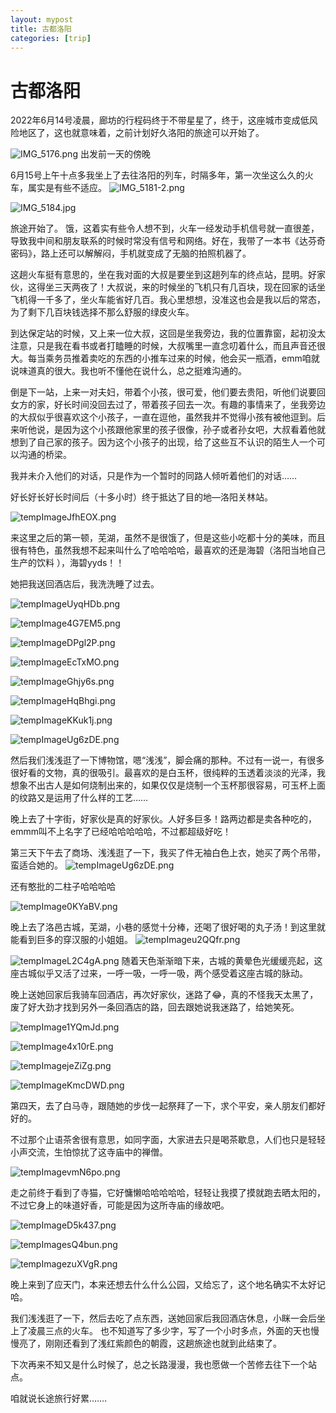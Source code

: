 ```yaml
---
layout: mypost
title: 古都洛阳
categories: [trip]
---
```



# 古都洛阳

2022年6月14号凌晨，廊坊的行程码终于不带星星了，终于，这座城市变成低风险地区了，这也就意味着，之前计划好久洛阳的旅途可以开始了。

![IMG_5176.png](https://img1.imgtp.com/2022/06/20/4sUiWdOO.png)
出发前一天的傍晚

6月15号上午十点多我坐上了去往洛阳的列车，时隔多年，第一次坐这么久的火车，属实是有些不适应。
![IMG_5181-2.png](https://img1.imgtp.com/2022/06/20/MstzXvGj.png)

![IMG_5184.jpg](https://img1.imgtp.com/2022/06/20/jkKT4BbL.jpg)

旅途开始了。
饿，这着实有些令人想不到，火车一经发动手机信号就一直很差，导致我中间和朋友联系的时候时常没有信号和网络。好在，我带了一本书《达芬奇密码》，路上还可以解解闷，手机就变成了无脑的拍照机器了。

这趟火车挺有意思的，坐在我对面的大叔是要坐到这趟列车的终点站，昆明。好家伙，这得坐三天两夜了！大叔说，来的时候坐的飞机只有几百块，现在回家的话坐飞机得一千多了，坐火车能省好几百。我心里想想，没准这也会是我以后的常态，为了剩下几百块钱选择不那么舒服的绿皮火车。

到达保定站的时候，又上来一位大叔，这回是坐我旁边，我的位置靠窗，起初没太注意，只是我在看书或者打瞌睡的时候，大叔嘴里一直念叨着什么，而且声音还很大。每当乘务员推着卖吃的东西的小推车过来的时候，他会买一瓶酒，emm咱就说味道真的很大。我也听不懂他在说什么，总之挺难沟通的。

倒是下一站，上来一对夫妇，带着个小孩，很可爱，他们要去贵阳，听他们说要回女方的家，好长时间没回去过了，带着孩子回去一次。有趣的事情来了，坐我旁边的大叔似乎很喜欢这个小孩子，一直在逗他，虽然我并不觉得小孩有被他逗到。后来听他说，是因为这个小孩跟他家里的孩子很像，孙子或者孙女吧，大叔看着他就想到了自己家的孩子。因为这个小孩子的出现，给了这些互不认识的陌生人一个可以沟通的桥梁。 

我并未介入他们的对话，只是作为一个暂时的同路人倾听着他们的对话……

好长好长好长时间后（十多小时）终于抵达了目的地—洛阳关林站。


![tempImageJfhEOX.png](https://img1.imgtp.com/2022/06/20/DOje9Xr1.png)

来这里之后的第一顿，芜湖，虽然不是很饿了，但是这些小吃都十分的美味，而且很有特色，虽然我想不起来叫什么了哈哈哈哈，最喜欢的还是海碧（洛阳当地自己生产的饮料 ），海碧yyds！！

她把我送回酒店后，我洗洗睡了过去。

![tempImageUyqHDb.png](https://img1.imgtp.com/2022/06/20/mz6ZkXPW.png)

![tempImage4G7EM5.png](https://img1.imgtp.com/2022/06/20/BQ1RjoTf.png)

![tempImageDPgl2P.png](https://img1.imgtp.com/2022/06/20/7r2DwlZp.png)

![tempImageEcTxMO.png](https://img1.imgtp.com/2022/06/20/jHlP2a3c.png)

![tempImageGhjy6s.png](https://img1.imgtp.com/2022/06/20/kDOsNTNd.png)

![tempImageHqBhgi.png](https://img1.imgtp.com/2022/06/20/plwlqIPk.png)

![tempImageKKuk1j.png](https://img1.imgtp.com/2022/06/20/NA7lcavn.png)

![tempImageUg6zDE.png](https://img1.imgtp.com/2022/06/20/ZMVGMyp3.png)

然后我们浅浅逛了一下博物馆，嗯“浅浅”，脚会痛的那种。不过有一说一，有很多很好看的文物，真的很吸引。最喜欢的是白玉杯，很纯粹的玉透着淡淡的光泽，我想象不出古人是如何烧制出来的，如果仅仅是烧制一个玉杯那很容易，可玉杯上面的纹路又是运用了什么样的工艺……



晚上去了十字街，好家伙是真的好家伙。人好多巨多！路两边都是卖各种吃的，emmm叫不上名字了已经哈哈哈哈哈，不过都超级好吃！

第三天下午去了商场、浅浅逛了一下，我买了件无袖白色上衣，她买了两个吊带，蛮适合她的。
![tempImageUg6zDE.png](https://img1.imgtp.com/2022/06/20/ZMVGMyp3.png)

还有憨批的二柱子哈哈哈哈

![tempImage0KYaBV.png](https://img1.imgtp.com/2022/06/20/kUx9pTR8.png)

晚上去了洛邑古城，芜湖，小巷的感觉十分棒，还喝了很好喝的丸子汤！到这里就能看到巨多的穿汉服的小姐姐。
![tempImageu2QQfr.png](https://img1.imgtp.com/2022/06/20/f8nJ3APX.png)

![tempImageL2C4gA.png](https://img1.imgtp.com/2022/06/20/cLFkvciN.png)
随着天色渐渐暗下来，古城的黄晕色光缓缓亮起，这座古城似乎又活了过来，一呼一吸，一呼一吸，两个感受着这座古城的脉动。

晚上送她回家后我骑车回酒店，再次好家伙，迷路了😂，真的不怪我天太黑了，废了好大劲才找到另外一条回酒店的路，回去跟她说我迷路了，给她笑死。

![tempImage1YQmJd.png](https://img1.imgtp.com/2022/06/20/47SAefPn.png)

![tempImage4x10rE.png](https://img1.imgtp.com/2022/06/20/3MaFkDiS.png)

![tempImagejeZiZg.png](https://img1.imgtp.com/2022/06/20/J4tvRkjl.png)

![tempImageKmcDWD.png](https://img1.imgtp.com/2022/06/20/lvpiwAFt.png)

第四天，去了白马寺，跟随她的步伐一起祭拜了一下，求个平安，亲人朋友们都好好的。

不过那个止语茶舍很有意思，如同字面，大家进去只是喝茶歇息，人们也只是轻轻小声交流，生怕惊扰了这寺庙中的禅僧。

![tempImagevmN6po.png](https://img1.imgtp.com/2022/06/20/deDFmds2.png)

走之前终于看到了寺猫，它好慵懒哈哈哈哈哈，轻轻让我摸了摸就跑去晒太阳的，不过它身上的味道好香，可能是因为这所寺庙的缘故吧。

![tempImageD5k437.png](https://img1.imgtp.com/2022/06/20/BBhs889u.png)

![tempImagesQ4bun.png](https://img1.imgtp.com/2022/06/20/tclHMCiS.png)

![tempImagezuXVgR.png](https://img1.imgtp.com/2022/06/20/f49ogL88.png)

晚上来到了应天门，本来还想去什么什么公园，又给忘了，这个地名确实不太好记哈。

我们浅浅逛了一下，然后去吃了点东西，送她回家后我回酒店休息，小眯一会后坐上了凌晨三点的火车。
也不知道写了多少字，写了一个小时多点，外面的天也慢慢亮了，刚刚还看到了浅红紫颜色的朝霞，这趟旅途也就到此结束了。

下次再来不知又是什么时候了，总之长路漫漫，我也愿做一个苦修去往下一个站点。

咱就说长途旅行好累…….